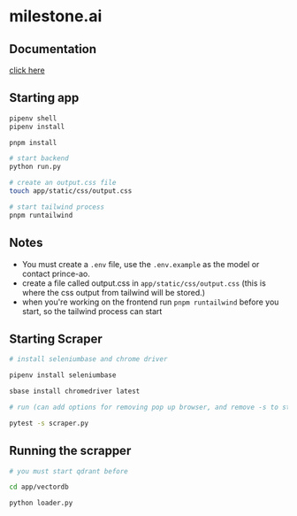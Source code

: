 # milestone.ai

## Documentation

[click here](https://github.com/prince-ao/milestone.ai/blob/main/ARCHITECTURE.md)

## Starting app

```bash
pipenv shell
pipenv install

pnpm install

# start backend
python run.py

# create an output.css file
touch app/static/css/output.css

# start tailwind process
pnpm runtailwind
```

## Notes

- You must create a `.env` file, use the `.env.example` as the model or contact prince-ao.
- create a file called output.css in `app/static/css/output.css` (this is where the css output from tailwind will be stored.)
- when you're working on the frontend run `pnpm runtailwind` before you start, so the tailwind process can start

## Starting Scraper

```bash
# install seleniumbase and chrome driver

pipenv install seleniumbase

sbase install chromedriver latest

# run (can add options for removing pop up browser, and remove -s to stop print statements)

pytest -s scraper.py
```

## Running the scrapper

```bash
# you must start qdrant before

cd app/vectordb

python loader.py
```
